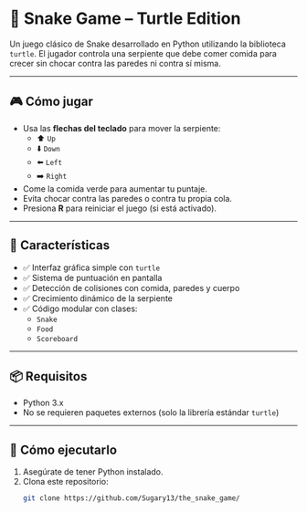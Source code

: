 # 🐍 Snake Game – Turtle Edition

Un juego clásico de Snake desarrollado en Python utilizando la biblioteca `turtle`. El jugador controla una serpiente que debe comer comida para crecer sin chocar contra las paredes ni contra sí misma.

---

## 🎮 Cómo jugar

- Usa las **flechas del teclado** para mover la serpiente:
  - ⬆️ `Up`
  - ⬇️ `Down`
  - ⬅️ `Left`
  - ➡️ `Right`
- Come la comida verde para aumentar tu puntaje.
- Evita chocar contra las paredes o contra tu propia cola.
- Presiona **R** para reiniciar el juego (si está activado).

---

## 🧩 Características

- ✅ Interfaz gráfica simple con `turtle`
- ✅ Sistema de puntuación en pantalla
- ✅ Detección de colisiones con comida, paredes y cuerpo
- ✅ Crecimiento dinámico de la serpiente
- ✅ Código modular con clases:
  - `Snake`
  - `Food`
  - `Scoreboard`

---

## 📦 Requisitos

- Python 3.x
- No se requieren paquetes externos (solo la librería estándar `turtle`)

---

## 🚀 Cómo ejecutarlo

1. Asegúrate de tener Python instalado.
2. Clona este repositorio:
   ```bash
   git clone https://github.com/Sugary13/the_snake_game/
